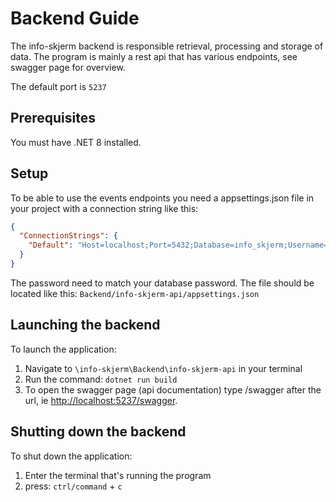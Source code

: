 # Backend Guide

The info-skjerm backend is responsible retrieval, processing and storage of data.
The program is mainly a rest api that has various endpoints, see swagger page for overview.

The default port is `5237`

## Prerequisites

You must have .NET 8 installed.

## Setup

To be able to use the events endpoints you need a appsettings.json file in your project with a connection string like this:

```json
{
  "ConnectionStrings": {
    "Default": "Host=localhost;Port=5432;Database=info_skjerm;Username=postgres;Password=mysecurepassword;"
  }
}
```

The password need to match your database password. The file should be located like this: `Backend/info-skjerm-api/appsettings.json`

## Launching the backend

To launch the application:

1. Navigate to `\info-skjerm\Backend\info-skjerm-api` in your terminal
2. Run the command: `dotnet run build`
3. To open the swagger page (api documentation) type /swagger after the url, ie [http://localhost:5237/swagger](http://localhost:5237/swagger).

## Shutting down the backend

To shut down the application:

1. Enter the terminal that's running the program
2. press: `ctrl/command` + `c`
